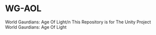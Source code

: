 # WG-AOL
World Gaurdians: Age Of Light/n
This Repository is for The Unity Project World Gaurdians: Age Of Light
